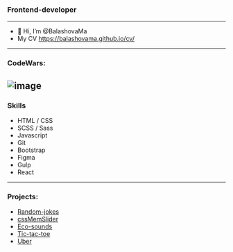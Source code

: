 ### Frontend-developer 
----
* 👋 Hi, I’m @BalashovaMa
* My CV https://balashovama.github.io/cv/
----
### CodeWars:
![image](https://user-images.githubusercontent.com/95683688/189912208-849ca535-8150-4f66-9a01-93a525dbdd0a.png)
----
### Skills
* HTML / CSS
* SCSS / Sass 
* Javascript
* Git
* Bootstrap
* Figma
* Gulp
* React
----
### Projects:
* [Random-jokes](https://rolling-scopes-school.github.io/balashovama-JSFEPRESCHOOL/random-jokes/)
* [cssMemSlider](https://balashovama.github.io/cssMemSlider/cssMemSlider/index.html)
* [Eco-sounds](https://balashovama.github.io/eco-sounds/)
* [Tic-tac-toe](https://rolling-scopes-school.github.io/balashovama-JSFEPRESCHOOL/tic-tac-toe/)
* [Uber](https://balashovama.github.io/Uber/src/index.html)
